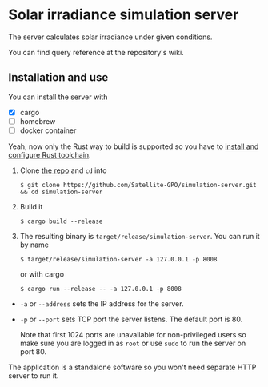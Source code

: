 # Solar irradiance simulation server

The server calculates solar irradiance under given conditions.

You can find query reference at the repository's wiki.

## Installation and use

You can install the server with
* [x] cargo
* [ ] homebrew
* [ ] docker container

Yeah, now only the Rust way to build is supported so you have to [install and configure Rust toolchain](https://www.rust-lang.org/tools/install).

1. Clone [the repo](https://github.com/Satellite-GPO/simulation-server) and `cd` into
    ```shell
    $ git clone https://github.com/Satellite-GPO/simulation-server.git && cd simulation-server
    ```

1. Build it
    ```shell
    $ cargo build --release
    ```

1. The resulting binary is `target/release/simulation-server`. You can run it by name
    ```shell
    $ target/release/simulation-server -a 127.0.0.1 -p 8008
    ```
    or with cargo
    ```shell
    $ cargo run --release -- -a 127.0.0.1 -p 8008
    ```

* `-a` or `--address` sets the IP address for the server.

* `-p` or `--port` sets TCP port the server listens. The default port is 80.

    Note that first 1024 ports are unavailable for non-privileged users so make sure you are logged in as `root` or use `sudo` to run the server on port 80.

The application is a standalone software so you won't need separate HTTP server to run it.
